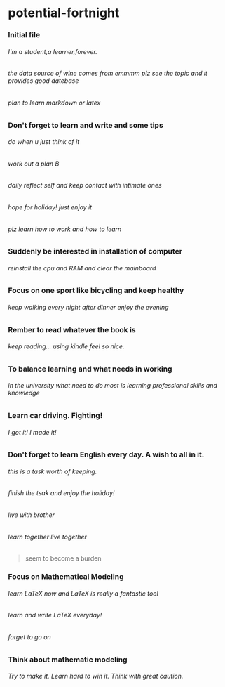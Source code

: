 # potential-fortnight
### Initial file
###### I'm a student,a learner,forever.
###### the data source of wine comes from emmmm plz see the topic and it provides good datebase
###### plan to learn markdown or latex

### Don't forget to learn and write and some tips
###### do when u just think of it
###### work out a plan B
###### daily reflect self and keep contact with intimate ones
###### hope for holiday! just enjoy it
###### plz learn how to work and how to learn
### Suddenly be interested in installation of computer
###### reinstall the cpu and RAM and clear the mainboard
### Focus on one sport like bicycling and keep healthy
###### keep walking every night after dinner enjoy the evening
### Rember to read whatever the book is
###### keep reading... using kindle feel so nice. 
### To balance learning and what needs in working
###### in the university what need to do most is learning professional skills and knowledge

### Learn car driving. Fighting!
###### I got it! I made it!
### Don't forget to learn English every day.  A wish to all in it. 
###### this is a task worth of keeping.
###### finish the tsak and enjoy the holiday!
###### live with brother
###### learn together live together
> seem to become a  burden
### Focus on Mathematical Modeling
###### learn LaTeX now and LaTeX is really a fantastic tool
###### learn and write LaTeX everyday!
###### forget to go on
### Think about mathematic modeling
###### Try to make it. Learn hard to win it. Think with great caution. 
